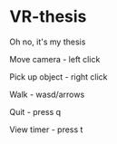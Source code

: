 # VR-thesis
Oh no, it's my thesis


Move camera - left click

Pick up object - right click

Walk - wasd/arrows

Quit - press q

View timer - press t
